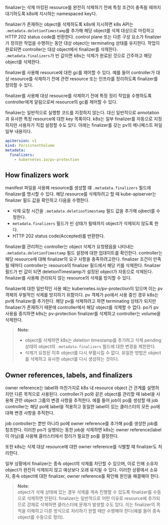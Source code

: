 finalizer는 삭제 마킹된 resource를 완전히 삭제하기 전에 특정 조건이 충족될 때까지 대기하도록 k8s에 지시하는 namespaced key다.

finalizer가 존재하는 object를 삭제하도록 k8s에 지시하면 k8s API는 `.metadata.deletionTimestamp`를 추가해 해당 object를 삭제 대상으로 마킹하고 HTTP 202 status code를 반환한다. control plane 또는 다른 구성 요소가 finalizer가 정의한 작업을 수행하는 동안 대상 object는 terminating 상태를 유지한다. 작업이 완료되면 controller는 대상 object에서 finalizer를 삭제한다. `.metadata.finalizers`가 빈 값이면 k8s는 삭제가 완료된 것으로 간주하고 해당 object를 삭제한다.

finalizer를 사용해 resource에 대한 gc를 제어할 수 있다. 예를 들어 controller가 대상 resource를 삭제하기 전에 관련 resource 또는 인프라를 정리하도록 finalizer를 정의할 수 있다.

finalizer를 사용해 대상 resoucre를 삭제하기 전에 특정 정리 작업을 수행하도록 controller에게 알림으로써 resource의 gc를 제어할 수 있다.

finalizer는 일반적으로 실행항 코드를 지정하지 않는다. 대신 일반적으로 annotation과 유사한 특정 resource에 대한 key 목록이다. k8s는 일부 finalizer를 자동으로 지정하지만 사용자가 직접 설정할 수도 있다. 아래는 finalizer를 갖는 pv의 메니페스트 파일 일부 내용이다.
``` yaml
apiVersion: v1
kind: PersistentVolume
metadata:
  finalizers:
    - kubernetes.io/pv-protection
```

## How finalizers work
manifest 파일을 사용해 resource를 생성할 떄 `.metadata.finalizers` 필드에 finalizer를 명시할 수 있다. 해당 resource를 삭제하려고 할 때 kube-apiserver는 finalizer 필드 값을 확인하고 다음을 수행한다.
- 삭제 요청 시간을 `.metadata.deletionTimestamp` 필드 값을 추가해 ojbect를 수정한다.
- `metadata.finalizers` 필드가 빈 상태가 될때까지 object가 삭제되지 않도록 한다.
- HTTP 202 status code(Accepted)를 반환한다.

finalizer를 관리하는 controller는 object 삭제가 요청됐음을 나타내는 `.metadata.deletionTimestamp` 필드 설정에 대한 업데이트를 확인한다. controller는 해당 resource에 대해 finalizer의 요구 사항을 충족하려고한다. finalizer 조건이 만족될 때마다 controller는 resource의 finalizer 필드에서 해당 키를 삭제한다. finalizer 필드가 빈 값이 되면 deletionTimestamp가 설정된 object가 자동으로 삭제된다. finalizer를 사용해 관리되지 않는 resource의 삭제를 방지할 수 있다.

finalizer에 대한 일반적인 사용 예는 kubernetes.io/pv-protection이 있으며 이는 pv 객체의 우발적인 삭제를 방지하기 위함이다. pv 객체가 po에서 사용 중인 경우 k8s는 pv에 finalizer를 추가한다. 해당 pv를 삭제하려고 하면 terminating 상태가 되지만 finalizer가 존재하기 때문에 controller에서 해당 object를 삭제할 수 없다. po가 pv 사용을 중지하면 k8s는 pv-protection finalizer를 삭제하고 controller는 volume을 삭제한다.
> **Note**:  
> - object를 삭제하면 k8s는 deletion timestamp를 추가하고 삭제 pending 상태의 object의 `.metadata.finalizers` 필드에 대한 변경을 제한한다.
> - 삭제가 요청된 이후 object를 다시 부활시킬 수 없다. 유일한 방법은 object를 삭제하고 유사한 object를 다시 생성하는 것이다.

## Owner references, labels, and finalizers
owner reference는 label와 마찬가지로 k8s 내 resource object 간 관계를 설명하지만 다른 목적으로 사용된다. controller가 po와 같은 object를 관리할 때 label을 사용해 관련 object 그룹의 변경 사항을 추적한다. 예를 들어 job이 po를 생성할 때 job controller는 해당 po에 label을 적용하고 동일한 label이 있는 클러스터의 모든 po에 대해 변경 사항을 추적한다.

job controller는 뿐만 아니라 po에 owner reference를 추가해 po를 생성한 job를 참조한다. 이러한 po가 실행되는 동한 job을 삭제하면 k8s는 owner reference(label이 아님)를 사용해 클러스터에서 정리가 필요한 po를 결정한다.

또한 k8s는 삭제 대상 resource에 대한 owner reference를 식별할 때 finalizer도 처리한다.

일부 상황에서 finalizer는 종속 object의 삭제를 차단할 수 있으며, 이로 인해 소유자 object가 완전히 삭제되지 않고 예상보다 오래 유지될 수 있다. 이러한 상황에서 소유자, 종속 object에 대한 finalizer, owner reference를 확인해 원인을 해결해야 한다.

> **Note**:  
> object가 삭제 상태에 있는 경우 삭제를 계속 진행할 수 있도록 finalizer를 수동으로 삭제하면 안된다. finalizer는 일반적으로 어떤 이유로 resource에 추가되므로 강제로 삭제하면 클러스터에 문제가 발생할 수도 있다. 이는 finalizer의 목적을 이해하고 다른 방식으로 처리하기 원할 때만 수행해야 한다(예를 들어 종속 object를 수동으로 정리).